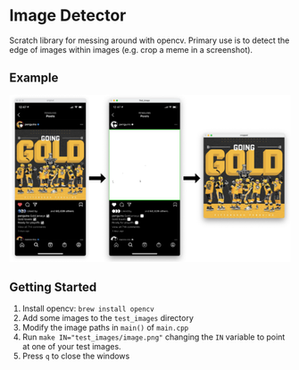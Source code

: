 # Image Detector

Scratch library for messing around with opencv. Primary use is to detect the edge of images within images (e.g. crop a meme in a screenshot).

## Example

![example.png](./example.png)

## Getting Started

1. Install opencv: `brew install opencv`
2. Add some images to the `test_images` directory
3. Modify the image paths in `main()` of `main.cpp`
4. Run `make IN="test_images/image.png"` changing the `IN` variable to point at one of your test images.
5. Press `q` to close the windows
